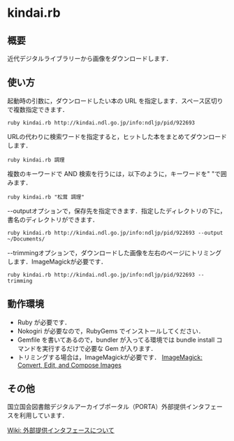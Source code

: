 kindai.rb
=========

概要
------

近代デジタルライブラリーから画像をダウンロードします．

使い方
------

起動時の引数に，ダウンロードしたい本の URL を指定します．スペース区切りで複数指定できます．

    ruby kindai.rb http://kindai.ndl.go.jp/info:ndljp/pid/922693

URLの代わりに検索ワードを指定すると，ヒットした本をまとめてダウンロードします．

    ruby kindai.rb 調理

複数のキーワードで AND 検索を行うには，以下のように，キーワードを" "で囲みます．

    ruby kindai.rb "松茸 調理"

 --outputオプションで，保存先を指定できます．指定したディレクトリの下に，書名のディレクトリができます．

    ruby kindai.rb http://kindai.ndl.go.jp/info:ndljp/pid/922693 --output ~/Documents/

 --trimmingオプションで，ダウンロードした画像を左右のページにトリミングします．ImageMagickが必要です．

    ruby kindai.rb http://kindai.ndl.go.jp/info:ndljp/pid/922693 --trimming

動作環境
--------

* Ruby が必要です．
* Nokogiri が必要なので，RubyGems でインストールしてください．
* Gemfile を書いてあるので，bundler が入ってる環境では bundle install コマンドを実行するだけで必要な Gem が入ります．
* トリミングする場合は，ImageMagickが必要です．
[ImageMagick: Convert, Edit, and Compose Images](http://www.imagemagick.org/script/index.php)

その他
------
国立国会図書館デジタルアーカイブポータル（PORTA）外部提供インタフェースを利用しています．

[Wiki: 外部提供インタフェースについて](http://porta.ndl.go.jp/wiki/Wiki.jsp?page=%E5%A4%96%E9%83%A8%E6%8F%90%E4%BE%9B%E3%82%A4%E3%83%B3%E3%82%BF%E3%83%95%E3%82%A7%E3%83%BC%E3%82%B9%E3%81%AB%E3%81%A4%E3%81%84%E3%81%A6)
